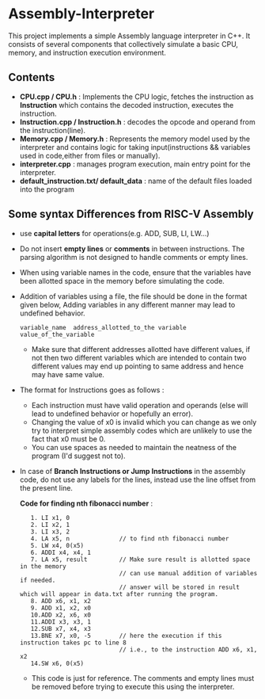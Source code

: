 # Assembly-Interpreter

This project implements a simple Assembly language interpreter in C++. It consists of several components that collectively simulate a basic CPU, memory, and instruction execution environment.

## Contents

- **CPU.cpp / CPU.h** : Implements the CPU logic, fetches the instruction as **Instruction** which contains the decoded instruction, executes the instruction.
- **Instruction.cpp / Instruction.h** : decodes the opcode and operand from the instruction(line).
- **Memory.cpp / Memory.h** : Represents the memory model used by the interpreter and contains logic for taking input(instructions && variables used in code,either from files or manually).
- **interpreter.cpp** : manages program execution, main entry point for the interpreter.
- **default_instruction.txt/ default_data** : name of the default files loaded into the program

## Some syntax Differences from RISC-V Assembly
- use **capital letters** for operations(e.g. ADD, SUB, LI, LW...)
- Do not insert **empty lines** or **comments** in between instructions. The parsing algorithm is not designed to handle comments or empty lines.
- When using variable names in the code, ensure that the variables have been allotted space in the memory before simulating the code.
- Addition of variables using a file, the file should be done in the format given below, Adding variables in any different manner may lead to undefined behavior.
  ```
  variable_name  address_allotted_to_the variable   value_of_the_variable
  ```
   - Make sure that different addresses allotted have different values, if not then two different variables which are intended to contain two different values may end up pointing to same address and hence may have same value.
- The format for Instructions goes as follows :
    - Each instruction must have valid operation and operands (else will lead to undefined behavior or hopefully an error).
    - Changing the value of x0 is invalid which you can change as we only try to interpret simple assembly codes which are unlikely to use the fact that x0 must be 0.
    - You can use spaces as needed to maintain the neatness of the program (I'd suggest not to).
- In case of **Branch Instructions or Jump Instructions** in the assembly code, do not use any labels for the lines, instead use the line offset from the present line.

  **Code for finding nth fibonacci number** :
     ```
        1. LI x1, 0
        2. LI x2, 1
        3. LI x3, 2
        4. LA x5, n              // to find nth fibonacci number
        5. LW x4, 0(x5)
        6. ADDI x4, x4, 1
        7. LA x5, result         // Make sure result is allotted space in the memory
                                 // can use manual addition of variables if needed.
                                 // answer will be stored in result which will appear in data.txt after running the program.
        8. ADD x6, x1, x2
        9. ADD x1, x2, x0
        10.ADD x2, x6, x0
        11.ADDI x3, x3, 1
        12.SUB x7, x4, x3
        13.BNE x7, x0, -5        // here the execution if this instruction takes pc to line 8
                                 // i.e., to the instruction ADD x6, x1, x2 
        14.SW x6, 0(x5)
     ```
  - This code is just for reference. The comments and empty lines must be removed before trying to execute this using the interpreter.
